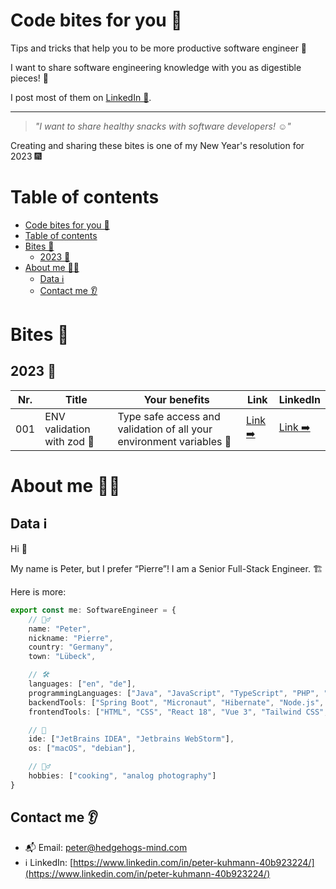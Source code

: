 # Code bites for you 🍔

Tips and tricks that help you to be more productive software engineer 🚀

I want to share software engineering knowledge with you as digestible pieces! 🧠

I post most of them on [LinkedIn 🔗](https://www.linkedin.com/in/peter-kuhmann-40b923224/).

___

> _"I want to share healthy snacks with software developers! ☺️"_

Creating and sharing these bites is one of my New Year's resolution for 2023 🎆

# Table of contents

<!-- TOC -->
* [Code bites for you 🍔](#code-bites-for-you-)
* [Table of contents](#table-of-contents)
* [Bites 🍎](#bites-)
  * [2023 🥒](#2023-)
* [About me 🙋‍♂️](#about-me-)
  * [Data ℹ️](#data-ℹ)
  * [Contact me 👂](#contact-me-)
<!-- TOC -->

# Bites 🍎

## 2023 🥒

| Nr. | Title                      | Your benefits                                                        | Link                                            | LinkedIn                                                                                                                                                                         |
|-----|----------------------------|----------------------------------------------------------------------|-------------------------------------------------|----------------------------------------------------------------------------------------------------------------------------------------------------------------------------------|
| 001 | ENV validation with zod 💎 | Type safe access and validation of all your environment variables 🔑 | [Link ➡️](2023/001-env-var-validation-with-zod) | [Link ➡️](https://www.linkedin.com/posts/peter-kuhmann-40b923224_learn-validate-type-safe-env-vars-activity-7023362043223154688-TQ9-?utm_source=share&utm_medium=member_desktop) |

# About me 🙋‍♂️

## Data ℹ️

Hi 👋

My name is Peter, but I prefer “Pierre”! I am a Senior Full-Stack Engineer. 🏗

Here is more:

```typescript
export const me: SoftwareEngineer = {
    // 🙋‍♂️
    name: "Peter",
    nickname: "Pierre",
    country: "Germany",
    town: "Lübeck",

    // 🛠
    languages: ["en", "de"],
    programmingLanguages: ["Java", "JavaScript", "TypeScript", "PHP", "python"],
    backendTools: ["Spring Boot", "Micronaut", "Hibernate", "Node.js", "Express", "Nest.js", "Prisma", "TypeORM"],
    frontendTools: ["HTML", "CSS", "React 18", "Vue 3", "Tailwind CSS", "styled-components"],

    // 🌱
    ide: ["JetBrains IDEA", "Jetbrains WebStorm"],
    os: ["macOS", "debian"],

    // 🤹‍♂️
    hobbies: ["cooking", "analog photography"]
}
```

## Contact me 👂

- 📬 Email: [peter@hedgehogs-mind.com](mailto:peter@hedgehogs-mind.com)
- ℹ️
  LinkedIn: [https://www.linkedin.com/in/peter-kuhmann-40b923224/](https://www.linkedin.com/in/peter-kuhmann-40b923224/)
